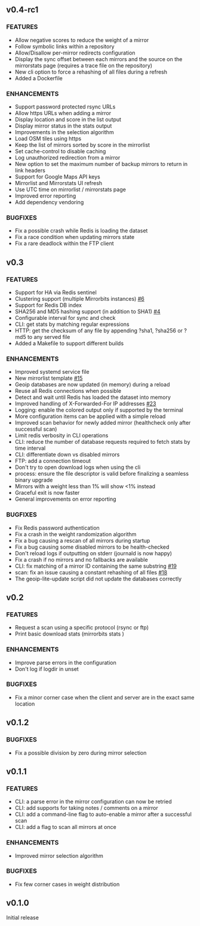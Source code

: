 ## v0.4-rc1

### FEATURES

- Allow negative scores to reduce the weight of a mirror
- Follow symbolic links within a repository
- Allow/Disallow per-mirror redirects configuration
- Display the sync offset between each mirrors and the source on the mirrorstats page (requires a trace file on the repository)
- New cli option to force a rehashing of all files during a refresh
- Added a Dockerfile

### ENHANCEMENTS

- Support password protected rsync URLs
- Allow https URLs when adding a mirror
- Display location and score in the list output
- Display mirror status in the stats output
- Improvements in the selection algorithm
- Load OSM tiles using https
- Keep the list of mirrors sorted by score in the mirrorlist
- Set cache-control to disable caching
- Log unauthorized redirection from a mirror
- New option to set the maximum number of backup mirrors to return in link headers
- Support for Google Maps API keys
- Mirrorlist and Mirrorstats UI refresh
- Use UTC time on mirrorlist / mirrorstats page
- Improved error reporting
- Add dependency vendoring

### BUGFIXES

- Fix a possible crash while Redis is loading the dataset
- Fix a race condition when updating mirrors state
- Fix a rare deadlock within the FTP client

## v0.3

### FEATURES

- Support for HA via Redis sentinel
- Clustering support (multiple Mirrorbits instances) [#6](https://github.com/etix/mirrorbits/issues/6)
- Support for Redis DB index
- SHA256 and MD5 hashing support (in addition to SHA1) [#4](https://github.com/etix/mirrorbits/issues/4)
- Configurable interval for sync and check
- CLI: get stats by matching regular expressions
- HTTP: get the checksum of any file by appending ?sha1, ?sha256 or ?md5 to any served file
- Added a Makefile to support different builds

### ENHANCEMENTS

- Improved systemd service file
- New mirrorlist template [#15](https://github.com/etix/mirrorbits/issues/15)
- Geoip databases are now updated (in memory) during a reload
- Reuse all Redis connections when possible
- Detect and wait until Redis has loaded the dataset into memory
- Improved handling of X-Forwarded-For IP addresses [#23](https://github.com/etix/mirrorbits/issues/23)
- Logging: enable the colored output only if supported by the terminal
- More configuration items can be applied with a simple reload
- Improved scan behavior for newly added mirror (healthcheck only after successful scan)
- Limit redis verbosity in CLI operations
- CLI: reduce the number of database requests required to fetch stats by time interval
- CLI: differentiate down vs disabled mirrors
- FTP: add a connection timeout
- Don't try to open download logs when using the cli
- process: ensure the file descriptor is valid before finalizing a seamless binary upgrade
- Mirrors with a weight less than 1% will show <1% instead
- Graceful exit is now faster
- General improvements on error reporting


### BUGFIXES

- Fix Redis password authentication
- Fix a crash in the weight randomization algorithm
- Fix a bug causing a rescan of all mirrors during startup
- Fix a bug causing some disabled mirrors to be health-checked
- Don't reload logs if outputting on stderr (journald is now happy)
- Fix a crash if no mirrors and no fallbacks are available
- CLI: fix matching of a mirror ID containing the same substring [#19](https://github.com/etix/mirrorbits/issues/19)
- scan: fix an issue causing a constant rehashing of all files [#18](https://github.com/etix/mirrorbits/issues/18)
- The geoip-lite-update script did not update the databases correctly

## v0.2

### FEATURES

- Request a scan using a specific protocol (rsync or ftp)
- Print basic download stats (mirrorbits stats <identifier>)

### ENHANCEMENTS

- Improve parse errors in the configuration
- Don't log if logdir in unset

### BUGFIXES

- Fix a minor corner case when the client and server are in the exact same location

## v0.1.2

### BUGFIXES

- Fix a possible division by zero during mirror selection

## v0.1.1

### FEATURES

- CLI: a parse error in the mirror configuration can now be retried
- CLI: add supports for taking notes / comments on a mirror
- CLI: add a command-line flag to auto-enable a mirror after a successful scan
- CLI: add a flag to scan all mirrors at once

### ENHANCEMENTS

- Improved mirror selection algorithm

### BUGFIXES

- Fix few corner cases in weight distribution

## v0.1.0

Initial release
